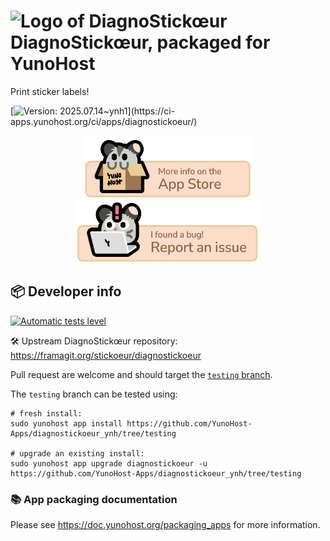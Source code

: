 <!--
N.B.: This README was automatically generated by <https://github.com/YunoHost/apps_tools/blob/main/readme_generator>
It shall NOT be edited by hand.
-->

<h1>
  <img src="https://raw.githubusercontent.com/YunoHost/apps/main/logos/diagnostickoeur.png" width="32px" alt="Logo of DiagnoStickœur">
  DiagnoStickœur, packaged for YunoHost
</h1>

Print sticker labels!

[![Version: 2025.07.14~ynh1](https://img.shields.io/badge/Version-2025.07.14~ynh1-rgba(0,150,0,1)?style=for-the-badge)](https://ci-apps.yunohost.org/ci/apps/diagnostickoeur/)

<div align="center">
<a href="https://apps.yunohost.org/app/diagnostickoeur"><img height="100px" src="https://github.com/YunoHost/yunohost-artwork/raw/refs/heads/main/badges/neopossum-badges/badge_more_info_on_the_appstore.svg"/></a>
<a href="https://github.com/YunoHost-Apps/diagnostickoeur_ynh/issues"><img height="100px" src="https://github.com/YunoHost/yunohost-artwork/raw/refs/heads/main/badges/neopossum-badges/badge_report_an_issue.svg"/></a>
</div>

## 📦 Developer info

[![Automatic tests level](https://apps.yunohost.org/badge/cilevel/diagnostickoeur)](https://ci-apps.yunohost.org/ci/apps/diagnostickoeur/)

🛠️ Upstream DiagnoStickœur repository: <https://framagit.org/stickoeur/diagnostickoeur>

Pull request are welcome and should target the [`testing` branch](https://github.com/YunoHost-Apps/diagnostickoeur_ynh/tree/testing).

The `testing` branch can be tested using:
```
# fresh install:
sudo yunohost app install https://github.com/YunoHost-Apps/diagnostickoeur_ynh/tree/testing

# upgrade an existing install:
sudo yunohost app upgrade diagnostickoeur -u https://github.com/YunoHost-Apps/diagnostickoeur_ynh/tree/testing
```

### 📚 App packaging documentation

Please see <https://doc.yunohost.org/packaging_apps> for more information.